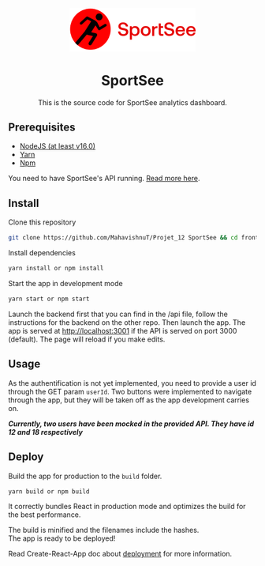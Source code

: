 <p align="center">
  <img src="frontend/sportsee/src/assets/logo.svg"  alt="" width="256">
</p>

<h1 align="center">SportSee</h1>

<p align="center">
  This is the source code for SportSee analytics dashboard.
</p>

## Prerequisites

- [NodeJS (at least v16.0)](https://nodejs.org/en/)
- [Yarn](https://yarnpkg.com/)
- [Npm](https://www.npmjs.com)

You need to have SportSee's API running. [Read more here](https://github.com/OpenClassrooms-Student-Center/P9-front-end-dashboard).

## Install

Clone this repository
```bash
git clone https://github.com/MahavishnuT/Projet_12 SportSee && cd frontend/sportsee
```

Install dependencies
```bash
yarn install or npm install
```


Start the app in development mode
```bash
yarn start or npm start
```
Launch the backend first that you can find in the /api file, follow the instructions for the backend on the other repo. Then launch the app.
The app is served at [http://localhost:3001](http://localhost:3001) if the API is served on port 3000 (default). The page will reload if you make edits.

## Usage
As the authentification is not yet implemented, you need to provide a user id through the GET param `userId`.
Two buttons were implemented to navigate through the app, but they will be taken off as the app development carries on.

***Currently, two users have been mocked in the provided API. They have id 12 and 18 respectively***

## Deploy

Build the app for production to the `build` folder.
```bash
yarn build or npm build
```

It correctly bundles React in production mode and optimizes the build for the best performance.

The build is minified and the filenames include the hashes.\
The app is ready to be deployed!

Read Create-React-App doc about [deployment](https://facebook.github.io/create-react-app/docs/deployment) for more information.
